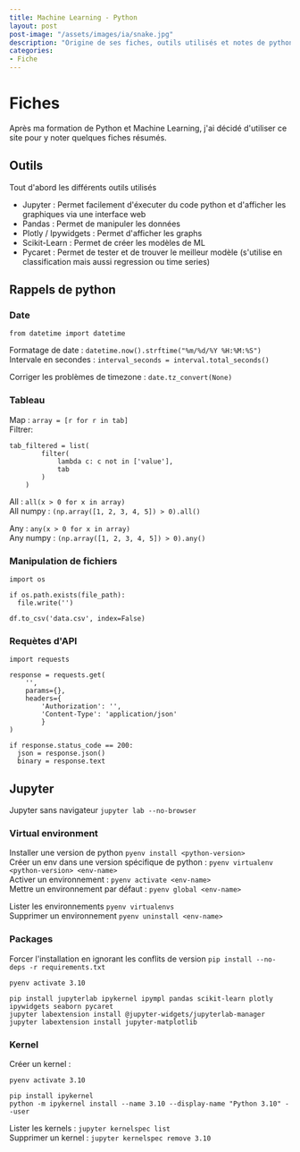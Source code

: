 ```yaml
---
title: Machine Learning - Python
layout: post  
post-image: "/assets/images/ia/snake.jpg"  
description: "Origine de ses fiches, outils utilisés et notes de python"  
categories:   
- Fiche
---
```


# Fiches
Après ma formation de Python et Machine Learning, j'ai décidé d'utiliser ce site pour y noter quelques fiches résumés.

## Outils

Tout d'abord les différents outils utilisés

- Jupyter : Permet facilement d'éxecuter du code python et d'afficher les graphiques via une interface web
- Pandas : Permet de manipuler les données
- Plotly / Ipywidgets : Permet d'afficher les graphs
- Scikit-Learn : Permet de créer les modèles de ML
- Pycaret : Permet de tester et de trouver le meilleur modèle (s'utilise en classification mais aussi regression ou time series)

## Rappels de python

### Date

`from datetime import datetime`  

Formatage de date : `datetime.now().strftime("%m/%d/%Y %H:%M:%S")`  
Intervale en secondes : `interval_seconds = interval.total_seconds()`

Corriger les problèmes de timezone : `date.tz_convert(None)`  

### Tableau

Map : `array = [r for r in tab]`   
Filtrer: 
```
tab_filtered = list(
        filter(
            lambda c: c not in ['value'], 
            tab
        )
    ) 
```  

All : `all(x > 0 for x in array)`  
All numpy : `(np.array([1, 2, 3, 4, 5]) > 0).all()`  

Any : `any(x > 0 for x in array)`  
Any numpy : `(np.array([1, 2, 3, 4, 5]) > 0).any()`  

### Manipulation de fichiers

```
import os

if os.path.exists(file_path):
  file.write('')
  
df.to_csv('data.csv', index=False)
```

### Requètes d'API

```
import requests

response = requests.get(
    '', 
    params={}, 
    headers={
        'Authorization': '', 
        'Content-Type': 'application/json'
        }
)

if response.status_code == 200:
  json = response.json()
  binary = response.text
```

## Jupyter

Jupyter sans navigateur `jupyter lab --no-browser`

### Virtual environment

Installer une version de python `pyenv install <python-version>`  
Créer un env dans une version spécifique de python : `pyenv virtualenv <python-version> <env-name>`    
Activer un environnement : `pyenv activate <env-name>`  
Mettre un environnement par défaut : `pyenv global <env-name>`   

Lister les environnements `pyenv virtualenvs`  
Supprimer un environnement `pyenv uninstall <env-name>`  

### Packages

Forcer l'installation en ignorant les conflits de version `pip install --no-deps -r requirements.txt`  

```
pyenv activate 3.10

pip install jupyterlab ipykernel ipympl pandas scikit-learn plotly ipywidgets seaborn pycaret
jupyter labextension install @jupyter-widgets/jupyterlab-manager
jupyter labextension install jupyter-matplotlib
```

### Kernel 

Créer un kernel :  
```
pyenv activate 3.10

pip install ipykernel
python -m ipykernel install --name 3.10 --display-name "Python 3.10" --user
```
Lister les kernels : `jupyter kernelspec list`  
Supprimer un kernel : `jupyter kernelspec remove 3.10`  


